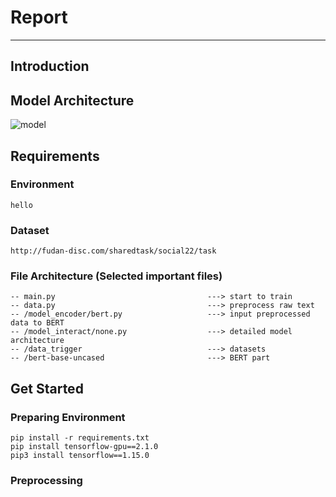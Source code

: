 # Report
---

## Introduction

## Model Architecture

![model](/Img/model.bmp)

## Requirements

### Environment
```
hello
```

### Dataset
```
http://fudan-disc.com/sharedtask/social22/task
```

### File Architecture (Selected important files)
```
-- main.py                                  ---> start to train
-- data.py                                  ---> preprocess raw text
-- /model_encoder/bert.py                   ---> input preprocessed data to BERT
-- /model_interact/none.py                  ---> detailed model architecture
-- /data_trigger                            ---> datasets
-- /bert-base-uncased                       ---> BERT part
```

## Get Started

### Preparing Environment
```
pip install -r requirements.txt
pip install tensorflow-gpu==2.1.0
pip3 install tensorflow==1.15.0
```

### Preprocessing

